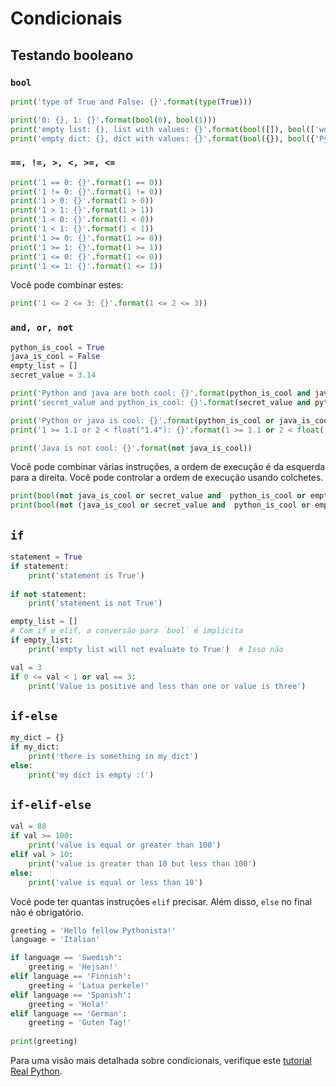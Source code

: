 # Condicionais

## Testando booleano

### `bool`


```python
print('type of True and False: {}'.format(type(True)))
```


```python
print('0: {}, 1: {}'.format(bool(0), bool(1)))
print('empty list: {}, list with values: {}'.format(bool([]), bool(['woop'])))
print('empty dict: {}, dict with values: {}'.format(bool({}), bool({'Python': 'cool'})))
```

### `==, !=, >, <, >=, <=`


```python
print('1 == 0: {}'.format(1 == 0))
print('1 != 0: {}'.format(1 != 0))
print('1 > 0: {}'.format(1 > 0))
print('1 > 1: {}'.format(1 > 1))
print('1 < 0: {}'.format(1 < 0))
print('1 < 1: {}'.format(1 < 1))
print('1 >= 0: {}'.format(1 >= 0))
print('1 >= 1: {}'.format(1 >= 1))
print('1 <= 0: {}'.format(1 <= 0))
print('1 <= 1: {}'.format(1 <= 1))
```

Você pode combinar estes:


```python
print('1 <= 2 <= 3: {}'.format(1 <= 2 <= 3))
```

### `and, or, not`


```python
python_is_cool = True
java_is_cool = False
empty_list = []
secret_value = 3.14
```


```python
print('Python and java are both cool: {}'.format(python_is_cool and java_is_cool))
print('secret_value and python_is_cool: {}'.format(secret_value and python_is_cool))
```


```python
print('Python or java is cool: {}'.format(python_is_cool or java_is_cool))
print('1 >= 1.1 or 2 < float("1.4"): {}'.format(1 >= 1.1 or 2 < float('1.4')))
```


```python
print('Java is not cool: {}'.format(not java_is_cool))
```

Você pode combinar várias instruções, a ordem de execução é da esquerda para a direita. Você pode controlar a ordem de execução usando colchetes.


```python
print(bool(not java_is_cool or secret_value and  python_is_cool or empty_list))
print(bool(not (java_is_cool or secret_value and  python_is_cool or empty_list)))
```

## `if`


```python
statement = True
if statement:
    print('statement is True')
    
if not statement:
    print('statement is not True')
```


```python
empty_list = []
# Com if e elif, a conversão para `bool` é implícita
if empty_list:
    print('empty list will not evaluate to True')  # Isso não 
```


```python
val = 3
if 0 <= val < 1 or val == 3:
    print('Value is positive and less than one or value is three')
```

## `if-else`


```python
my_dict = {}
if my_dict:
    print('there is something in my dict')
else:
    print('my dict is empty :(')
```

## `if-elif-else`


```python
val = 88
if val >= 100:
    print('value is equal or greater than 100')
elif val > 10:
    print('value is greater than 10 but less than 100')
else:
    print('value is equal or less than 10')
```

Você pode ter quantas instruções `elif` precisar. Além disso, `else` no final não é obrigatório.


```python
greeting = 'Hello fellow Pythonista!'
language = 'Italian'

if language == 'Swedish':
    greeting = 'Hejsan!'
elif language == 'Finnish':
    greeting = 'Latua perkele!'
elif language == 'Spanish':
    greeting = 'Hola!'
elif language == 'German':
    greeting = 'Guten Tag!'
    
print(greeting)
```

Para uma visão mais detalhada sobre condicionais, verifique este [tutorial Real Python](https://realpython.com/python-conditional-statements/).

